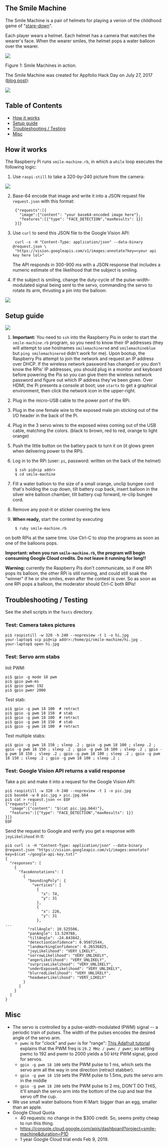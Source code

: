 The Smile Machine
------------------

The Smile Machine is a pair of helmets for playing a verion of the childhood game of "[stare-down](https://en.wikipedia.org/wiki/Staring#Staring_contests)". 

Each player wears a helmet. Each helmet has a camera that watches the wearer's face. When the wearer smiles, the helmet pops a water balloon over the wearer. 

![](Images/Hack-day.jpg)

Figure 1: Smile Machines in action.

The Smile Machine was created for Appfolio Hack Day on July 27, 2017 ([blog post](https://www.appfolio.com/blog/2017/08/hack-day-2017-engineering-odyssey/)):

![](Images/justin-john-hack-day.jpg)



Table of Contents
------------------

- [How it works](#how-it-works)
- [Setup guide](#setup-guide)
- [Troubleshooting / Testing](#troubleshooting--testing)
- [Misc](#misc)


How it works
-----------------

The Raspberry Pi runs `smile-machine.rb`, in which a `while` loop executes the following logic:

1. Use `raspi-still` to take a 320-by-240 picture from the camera:

![](Images/from-raspi-cam.JPG)

2. Base-64 encode that image and write it into a JSON request file `request.json` with this format:

        {"requests":[{
          "image":{"content": "your base64-encoded image here"},
          "features":[{"type": "FACE_DETECTION","maxResults": 1}]
        }]}


3. Use `curl` to send this JSON file to the Google Vision API:

        curl -s -H "Content-Type: application/json" --data-binary @request.json \
        "https://vision.googleapis.com/v1/images:annotate?key=<your api key here lol>"

    The API responds in 300-900 ms with a JSON response that includes a numeric estimate of the likelihood that the subject is smiling.

4. If the subject is smiling, change the duty-cycle of the pulse-width-modulated signal being sent to the servo, commanding the servo to rotate its arm, thrusting a pin into the balloon:

![](Images/smile-machine.002.jpg)





Setup guide
--------------

![](Images/smile-machine.001.jpg)

1. **Important:** You need to `ssh` into the Raspberry Pis in order to start the `smile-machine.rb` program, so you need to know their IP addresses (they will attempt to use hostnames `smilemachinered` and `smilemachineblue` but `ping smilemachinered` didn't work for me). Upon bootup, the Raspberry Pis attempt to join the network and request an IP address over DHCP. If the wireless network password has changed or you don't know the RPis' IP addresses, you should plug in a monitor and keyboard before powering the Pis so you can give them the wireless network password and figure out which IP address they've been given. Over HDMI, the Pi presents a console at boot; use `startx` to get a graphical environment, then click the network icon in the upper-right. 

2. Plug in the micro-USB cable to the power port of the RPi.

3. Plug in the one female wire to the exposed male pin sticking out of the I/O header in the back of the Pi.

4. Plug in the 3 servo wires to the exposed wires coming out of the USB cable, matching the colors. (black to brown, red to red, orange to light orange)

5. Push the little button on the battery pack to turn it on (it glows green when delivering power to the RPi).

6. Log in to the RPi (user: `pi`, password: written on the back of the helmet)

        $ ssh pi@<ip addr>
        $ cd smile-machine

7. Fill a water balloon to the size of a small orange, unclip bungee cord that's holding the cup down, tilt battery cup back, insert balloon in the silver wire balloon chamber, tilt battery cup forward, re-clip bungee cord.

8. Remove any post-it or sticker covering the lens

9. **When ready,** start the contest by executing 

        $ ruby smile-machine.rb

on both RPis at the same time. Use Ctrl-C to stop the programs as soon as one of the balloons pops.

**Important: when you run `smile-machine.rb`, the program will begin consuming Google Cloud credits. Do not leave it running for long!!**

**Warning:** currently the Raspberry Pis don't communicate, so if one RPi pops its balloon, the other RPi is still running, and could still soak the "winner" if he or she smiles, even after the contest is over. So as soon as one RPi pops a balloon, the moderator should Ctrl-C both RPis!


Troubleshooting / Testing
---------------------------

See the shell scripts in the `Tests` directory.

### Test: Camera takes pictures

    pi$ raspistill -w 320 -h 240 --nopreview -t 1 -o hi.jpg
    your-laptop$ scp pi@<ip addr>:/home/pi/smile-machine/hi.jpg . 
    your-laptop$ open hi.jpg

### Test: Servo arm stabs

Init PWM:

    pi$ gpio -g mode 18 pwm
    pi$ gpio pwm-ms
    pi$ gpio pwmc 192
    pi$ gpio pwmr 2000

Test stab:

    pi$ gpio -g pwm 18 100  # retract
    pi$ gpio -g pwm 18 150  # stab
    pi$ gpio -g pwm 18 100  # retract  
    pi$ gpio -g pwm 18 150  # stab
    pi$ gpio -g pwm 18 100  # retract

Test multiple stabs:

    pi$ gpio -g pwm 18 150 ; sleep .2 ; gpio -g pwm 18 100 ; sleep .2 ; gpio -g pwm 18 150 ; sleep .2 ; gpio -g pwm 18 100 ; sleep .2 ; gpio -g pwm 18 150 ; sleep .2 ; gpio -g pwm 18 100 ; sleep .2 ; gpio -g pwm 18 150 ; sleep .2 ; gpio -g pwm 18 100 ; sleep .2 ;



### Test: Google Vision API returns a valid response

Take a pic and make it into a request for the Google Vision API:

    pi$ raspistill -w 320 -h 240 --nopreview -t 1 -o pic.jpg
    pi$ base64 -w 0 pic.jpg > pic.jpg.b64
    pi$ cat > request.json << EOF
    {"requests":[{
      "image":{"content": "$(cat pic.jpg.b64)"},
      "features":[{"type": "FACE_DETECTION","maxResults": 1}]
    }]}
    EOF

Send the request to Google and verify you get a response with `joyLikelihood` in it:

    pi$ curl -s -H "Content-Type: application/json" --data-binary @request.json "https://vision.googleapis.com/v1/images:annotate?key=$(cat ~/google-api-key.txt)"
    {
      "responses": [
        {
          "faceAnnotations": [
            {
              "boundingPoly": {
                "vertices": [
                  {
                    "x": 74,
                    "y": 31
                  },
                  {
                    "x": 226,
                    "y": 31
                  },
    ...
              "rollAngle": 10.525506,
              "panAngle": 13.529788,
              "tiltAngle": -24.843842,
              "detectionConfidence": 0.95072544,
              "landmarkingConfidence": 0.26536825,
              "joyLikelihood": "VERY_LIKELY",
              "sorrowLikelihood": "VERY_UNLIKELY",
              "angerLikelihood": "VERY_UNLIKELY",
              "surpriseLikelihood": "VERY_UNLIKELY",
              "underExposedLikelihood": "VERY_UNLIKELY",
              "blurredLikelihood": "VERY_UNLIKELY",
              "headwearLikelihood": "VERY_LIKELY"
            }
          ]
        }
      ]
    }



Misc
-----

- The servo is controlled by a pulse-width-modulated (PWM) signal -- a periodic train of pulses. The width of the pulses encodes the desired angle of the servo arm. 
    - `pwmc` is for "clock" and `pwmr` is for "range": [This Adafruit tutorial](https://learn.adafruit.com/adafruits-raspberry-pi-lesson-8-using-a-servo-motor/software) explains that the PWM freq is `19.2 MHz / pwmc / pwmr`; so setting pwmc to 192 and pwmr to 2000 yields a 50 kHz PWM signal, good for servos. 
    - `gpio -g pwm 18 100` sets the PWM pulse to 1 ms, which sets the servo arm all the way in one direction (retract stabber).
    - `gpio -g pwm 18 150` sets the PWM pulse to 1.5ms, puts the servo arm in the middle
    - `gpio -g pwm 18 200` sets the PWM pulse to 2 ms, DON'T DO THIS, it'll smash the servo arm into the bottom of the cup and tear the servo off the cup.
- We use small water balloons from K-Mart: bigger than an egg, smaller than an apple.
- Google Cloud Quota
    - 40 requests: no change in the $300 credit. So, seems pretty cheap to run this thing.
    - https://console.cloud.google.com/apis/dashboard?project=smile-machine&duration=P1D
    - 1 year Google Cloud trial ends Feb 9, 2019.


